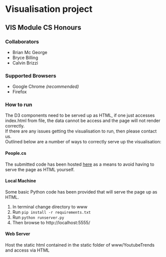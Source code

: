 # Visualisation project
## VIS Module CS Honours

### Collaborators
  - Brian Mc George
  - Bryce Billing
  - Calvin Brizzi

### Supported Browsers
  - Google Chrome *(recommended)*
  - Firefox
  
### How to run
The D3 components need to be served up as HTML, if one just accesses index.html from file, the data cannot be access and the page will not render correctly. <br>
If there are any issues getting the visualisation to run, then please contact us. <br>
Outlined below are a number of ways to correctly serve up the visualisation:

#### People.cs
The submitted code has been hosted [here](https://people.cs.uct.ac.za/~mcgbri004/vis-project/index.html) as a means to avoid having to serve the page as HTML yourself.

#### Local Machine
Some basic Python code has been provided that will serve the page up as HTML.
  1. In terminal change directory to www
  2. Run ```pip install -r requirements.txt```
  3. Run ```python runserver.py```
  4. Then browse to http://localhost:5555/
 
#### Web Server
Host the static html contained in the static folder of www/YoutubeTrends and access via HTML
